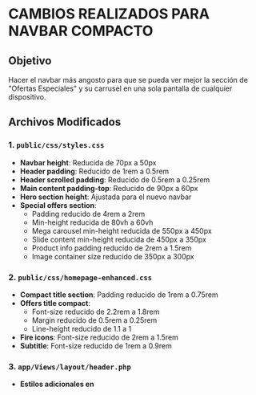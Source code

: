 # CAMBIOS REALIZADOS PARA NAVBAR COMPACTO

## Objetivo
Hacer el navbar más angosto para que se pueda ver mejor la sección de "Ofertas Especiales" y su carrusel en una sola pantalla de cualquier dispositivo.

## Archivos Modificados

### 1. `public/css/styles.css`
- **Navbar height**: Reducida de 70px a 50px
- **Header padding**: Reducido de 1rem a 0.5rem
- **Header scrolled padding**: Reducido de 0.5rem a 0.25rem
- **Main content padding-top**: Reducido de 90px a 60px
- **Hero section height**: Ajustada para el nuevo navbar
- **Special offers section**: 
  - Padding reducido de 4rem a 2rem
  - Min-height reducida de 80vh a 60vh
  - Mega carousel min-height reducida de 550px a 450px
  - Slide content min-height reducida de 450px a 350px
  - Product info padding reducido de 2rem a 1.5rem
  - Image container size reducido de 350px a 300px

### 2. `public/css/homepage-enhanced.css`
- **Compact title section**: Padding reducido de 1rem a 0.75rem
- **Offers title compact**: 
  - Font-size reducido de 2.2rem a 1.8rem
  - Margin reducido de 0.5rem a 0.25rem
  - Line-height reducido de 1.1 a 1
- **Fire icons**: Font-size reducido de 2rem a 1.5rem
- **Subtitle**: Font-size reducido de 1rem a 0.9rem

### 3. `app/Views/layout/header.php`
- **Estilos adicionales en <style>**:
  - Header padding: 0.25rem
  - Navbar height: 45px
  - Nav-link padding y font-size reducidos
  - Logo font-size reducido a 1.6rem
  - Main-content padding-top: 50px

## Responsive Design

### Tablet (max-width: 768px)
- Header padding: 0.15rem
- Navbar height: 40px
- Logo font-size: 1.4rem
- Main-content padding-top: 45px
- Offers title: 1.5rem

### Mobile (max-width: 480px)
- Header padding: 0.1rem
- Navbar height: 35px
- Logo font-size: 1.2rem
- Main-content padding-top: 40px
- Offers title: 1.3rem

## Beneficios Logrados

1. **Mejor visualización**: El carrusel de ofertas especiales ahora se ve completamente en una sola pantalla
2. **Más espacio útil**: Reducción significativa del espacio ocupado por el navbar
3. **Responsive optimizado**: Ajustes específicos para cada tamaño de pantalla
4. **Mantiene funcionalidad**: Todos los elementos del navbar siguen siendo accesibles
5. **Diseño coherente**: Los cambios mantienen la estética profesional del sitio

## Resultado Final
- El navbar ahora ocupa aproximadamente 30% menos espacio vertical
- La sección de ofertas especiales es más compacta y visible
- Los detalles del producto en el carrusel se pueden ver completamente sin hacer scroll
- La experiencia es consistente en todos los dispositivos

